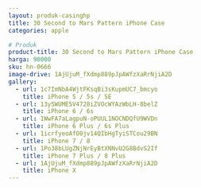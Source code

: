 ```yaml
---
layout: produk-casinghp
title: 30 Second to Mars Pattern iPhone Case
categories: apple

# Produk
product-title: 30 Second to Mars Pattern iPhone Case
harga: 90000
sku: hn-0666
image-drive: 1AjUjuM_fXdmp889pJpAWfzXaRrNjiA2D
gallery:
  - url: 1c7ImNbA4WjtFKsqBi3sKupmUC7_bmcyo
    title: iPhone 5 / 5s / SE
  - url: 13ySWUME5V4728iZVOcWYAzWbLH-8belZ
    title: iPhone 6 / 6s
  - url: 1WwFA7aLagpuN-oPUUL1NOCNDQfU9WVDn
    title: iPhone 6 Plus / 6s Plus
  - url: 1icrfyeoAfO0jv14QIbHgTyiSTCou29BN
    title: iPhone 7 / 8
  - url: 1Po38bLUgZNjNrEyBtXNNvU2G8BdvS2If
    title: iPhone 7 Plus / 8 Plus
  - url: 1AjUjuM_fXdmp889pJpAWfzXaRrNjiA2D
    title: iPhone X
---
```

